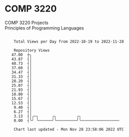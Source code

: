 # COMP 3220
COMP 3220 Projects  
Principles of Programming Languages

```

    Total Views per Day from 2022-10-19 to 2022-11-28

    Repository Views
   47.00  ┼╮
   43.87  ┤│
   40.73  ┤│
   37.60  ┤│
   34.47  ┤│
   31.33  ┤│
   28.20  ┤│
   25.07  ┤│
   21.93  ┤│
   18.80  ┤│
   15.67  ┤│
   12.53  ┤│
    9.40  ┤│
    6.27  ┤│
    3.13  ┤│╭─╮      ╭╮         ╭╮
    0.00  ┤╰╯ ╰──────╯╰─────────╯╰─────────────────

    Chart last updated - Mon Nov 28 23:58:06 2022 UTC
    
```

